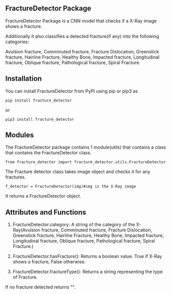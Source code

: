 ## FractureDetector Package

FractureDetector Package is a CNN model that checks if a X-Ray image shows a fracture.

Additionally it also classifies a detected fracture(if any) into the following categories:

Avulsion fracture,
Comminuted fracture,
Fracture Dislocation,
Greenstick fracture,
Hairline Fracture,
Healthy Bone,
Impacted fracture,
Longitudinal fracture,
Oblique fracture,
Pathological fracture,
Spiral Fracture.

## Installation

You can install FractureDetector from PyPi using pip or pip3 as

`pip install fracture_detector`

or

`pip3 install fracture_detector`

## Modules

The FractureDetector package contains 1 module(utils) that contains a class that contains the FractureDetector class.

`from fracture_detector import fracture_detector.utils.FractureDetector`

The Fracture detector class takes image object and checks it for any fractures.

`f_detector = FractureDetector(img)#img is the X-Ray image`

It returns a FractureDetector object.

## Attributes and Functions

1) FractureDetector.category: A string of the category of the X-Ray(Avulsion fracture, Comminuted fracture, Fracture Dislocation, Greenstick fracture, Hairline Fracture, Healthy Bone, Impacted fracture, Longitudinal fracture, Oblique fracture, Pathological fracture, Spiral Fracture.)

2) FractureDetector.hasFracture(): Returns a boolean value. True if X-Ray shows a fracture, False otherwise.

3) FractureDetector.fractureType(): Returns a string representing the type of Fracture.

If no fracture detected returns "".